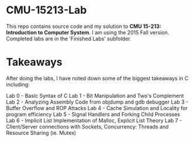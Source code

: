 # CMU-15213-Lab
This repo contains source code and my solution to **CMU 15-213: Introduction to
Computer System**. I am using the 2015 Fall version. Completed labs are in the 'Finished Labs'
subfolder.

# Takeaways
After doing the labs, I have noted down some of the biggest takeaways in C including:

Lab 0 - Basic Syntax of C 
Lab 1 - Bit Manipulation and Two's Complement
Lab 2 - Analyzing Assembly Code from objdump and gdb debugger
Lab 3 - Buffer Overflow and ROP Attacks
Lab 4 - Cache Simulation and Locality for program efficiency
Lab 5 - Signal Handlers and Forking Child Processes
Lab 6 - Implicit List Implementation of Malloc, Explicit List Theory
Lab 7 - Client/Server connections with Sockets, Concurrency: Threads and Resource Sharing (ie. Mutex)





